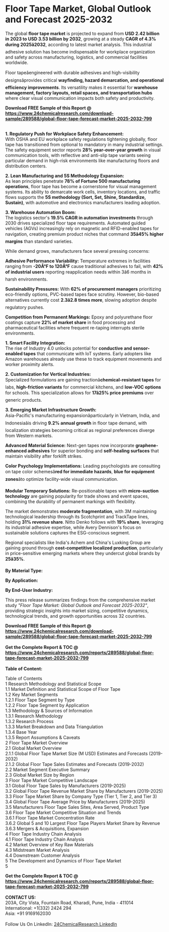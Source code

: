 <h1>Floor Tape Market, Global Outlook and Forecast 2025-2032</h1><p>The global <strong>floor tape market</strong> is projected to expand from <strong>USD 2.42 billion in 2023 to USD 3.53 billion by 2032</strong>, growing at a steady <strong>CAGR of 4.3% during 2025â2032</strong>, according to latest market analysis. This industrial adhesive solution has become indispensable for workplace organization and safety across manufacturing, logistics, and commercial facilities worldwide.</p><p>

</p><p>Floor tapeâengineered with durable adhesives and high-visibility designsâprovides critical <strong>wayfinding, hazard demarcation, and operational efficiency improvements</strong>. Its versatility makes it essential for <strong>warehouse management, factory layouts, retail spaces, and transportation hubs</strong> where clear visual communication impacts both safety and productivity.</p><div><b>Download FREE Sample of this Report @ 
            <a href="https://www.24chemicalresearch.com/download-sample/289588/global-floor-tape-forecast-market-2025-2032-799">
            https://www.24chemicalresearch.com/download-sample/289588/global-floor-tape-forecast-market-2025-2032-799</a></b></div><br><p><strong>1. Regulatory Push for Workplace Safety Enhancement:</strong><br>
With OSHA and EU workplace safety regulations tightening globally, floor tape has transitioned from optional to mandatory in many industrial settings. The safety equipment sector reports <strong>28% year-over-year growth</strong> in visual communication tools, with reflective and anti-slip tape variants seeing particular demand in high-risk environments like manufacturing floors and distribution centers.</p><p><strong>2. Lean Manufacturing and 5S Methodology Expansion:</strong><br>
As lean principles penetrate <strong>78% of Fortune 500 manufacturing operations</strong>, floor tape has become a cornerstone for visual management systems. Its ability to demarcate work cells, inventory locations, and traffic flows supports the <strong>5S methodology (Sort, Set, Shine, Standardize, Sustain)</strong>, with automotive and electronics manufacturers leading adoption.</p><p><strong>3. Warehouse Automation Boom:</strong><br>
The logistics sector's <strong>19.5% CAGR in automation investments</strong> through 2030 drives specialized floor tape requirements. Automated guided vehicles (AGVs) increasingly rely on magnetic and RFID-enabled tapes for navigation, creating premium product niches that command <strong>35â45% higher margins</strong> than standard varieties.</p><p>While demand grows, manufacturers face several pressing concerns:</p><p><strong>Adhesive Performance Variability:</strong> Temperature extremes in facilities ranging from <strong>-20Â°F to 120Â°F</strong> cause traditional adhesives to fail, with <strong>42% of industrial users</strong> reporting reapplication needs within 3â6 months in harsh environments.</p><p><strong>Sustainability Pressures:</strong> With <strong>62% of procurement managers</strong> prioritizing eco-friendly options, PVC-based tapes face scrutiny. However, bio-based alternatives currently cost <strong>2.3â2.8 times more</strong>, slowing adoption despite regulatory pushes.</p><p><strong>Competition from Permanent Markings:</strong> Epoxy and polyurethane floor coatings capture <strong>22% of market share</strong> in food processing and pharmaceutical facilities where frequent re-taping interrupts sterile environments.</p><p><strong>1. Smart Facility Integration:</strong><br>
The rise of Industry 4.0 unlocks potential for <strong>conductive and sensor-enabled tapes</strong> that communicate with IoT systems. Early adopters like Amazon warehouses already use these to track equipment movements and worker proximity alerts.</p><p><strong>2. Customization for Vertical Industries:</strong><br>
Specialized formulations are gaining tractionâ<strong>chemical-resistant tapes</strong> for labs, <strong>high-friction variants</strong> for commercial kitchens, and <strong>low-VOC options</strong> for schools. This specialization allows for <strong>17â25% price premiums</strong> over generic products.</p><p><strong>3. Emerging Market Infrastructure Growth:</strong><br>
Asia-Pacific's manufacturing expansionâparticularly in Vietnam, India, and Indonesiaâis driving <strong>9.2% annual growth</strong> in floor tape demand, with localization strategies becoming critical as regional preferences diverge from Western markets.</p><p><strong>Advanced Material Science:</strong> Next-gen tapes now incorporate <strong>graphene-enhanced adhesives</strong> for superior bonding and <strong>self-healing surfaces</strong> that maintain visibility after forklift strikes.</p><p><strong>Color Psychology Implementations:</strong> Leading psychologists are consulting on tape color schemesâ<strong>red for immediate hazards</strong>, <strong>blue for equipment zones</strong>âto optimize facility-wide visual communication.</p><p><strong>Modular Temporary Solutions:</strong> Re-positionable tapes with <strong>micro-suction technology</strong> are gaining popularity for trade shows and event spaces, combining the durability of permanent markings with flexibility.</p><p>The market demonstrates <strong>moderate fragmentation</strong>, with 3M maintaining technological leadership through its Scotchprint and TrackTape lines, holding <strong>31% revenue share</strong>. Nitto Denko follows with <strong>19% share</strong>, leveraging its industrial adhesive expertise, while Avery Dennison's focus on sustainable solutions captures the ESG-conscious segment.</p><p>Regional specialists like India's Achem and China's Luxking Group are gaining ground through <strong>cost-competitive localized production</strong>, particularly in price-sensitive emerging markets where they undercut global brands by <strong>25â35%</strong>.</p><p><strong>By Material Type:</strong></p><p><strong>By Application:</strong></p><p><strong>By End-User Industry:</strong></p><p>This press release summarizes findings from the comprehensive market study <em>"Floor Tape Market: Global Outlook and Forecast 2025-2032"</em>, providing strategic insights into market sizing, competitive dynamics, technological trends, and growth opportunities across 32 countries.</p><div><b>Download FREE Sample of this Report @ 
            <a href="https://www.24chemicalresearch.com/download-sample/289588/global-floor-tape-forecast-market-2025-2032-799">
            https://www.24chemicalresearch.com/download-sample/289588/global-floor-tape-forecast-market-2025-2032-799</a></b></div><br><div><b>Get the Complete Report & TOC @ 
            <a href="https://www.24chemicalresearch.com/reports/289588/global-floor-tape-forecast-market-2025-2032-799">
            https://www.24chemicalresearch.com/reports/289588/global-floor-tape-forecast-market-2025-2032-799</a></b></div><br>
            <b>Table of Content:</b><p>Table of Contents<br />
1 Research Methodology and Statistical Scope<br />
1.1 Market Definition and Statistical Scope of Floor Tape<br />
1.2 Key Market Segments<br />
1.2.1 Floor Tape Segment by Type<br />
1.2.2 Floor Tape Segment by Application<br />
1.3 Methodology & Sources of Information<br />
1.3.1 Research Methodology<br />
1.3.2 Research Process<br />
1.3.3 Market Breakdown and Data Triangulation<br />
1.3.4 Base Year<br />
1.3.5 Report Assumptions & Caveats<br />
2 Floor Tape Market Overview<br />
2.1 Global Market Overview<br />
2.1.1 Global Floor Tape Market Size (M USD) Estimates and Forecasts (2019-2032)<br />
2.1.2 Global Floor Tape Sales Estimates and Forecasts (2019-2032)<br />
2.2 Market Segment Executive Summary<br />
2.3 Global Market Size by Region<br />
3 Floor Tape Market Competitive Landscape<br />
3.1 Global Floor Tape Sales by Manufacturers (2019-2025)<br />
3.2 Global Floor Tape Revenue Market Share by Manufacturers (2019-2025)<br />
3.3 Floor Tape Market Share by Company Type (Tier 1, Tier 2, and Tier 3)<br />
3.4 Global Floor Tape Average Price by Manufacturers (2019-2025)<br />
3.5 Manufacturers Floor Tape Sales Sites, Area Served, Product Type<br />
3.6 Floor Tape Market Competitive Situation and Trends<br />
3.6.1 Floor Tape Market Concentration Rate<br />
3.6.2 Global 5 and 10 Largest Floor Tape Players Market Share by Revenue<br />
3.6.3 Mergers & Acquisitions, Expansion<br />
4 Floor Tape Industry Chain Analysis<br />
4.1 Floor Tape Industry Chain Analysis<br />
4.2 Market Overview of Key Raw Materials<br />
4.3 Midstream Market Analysis<br />
4.4 Downstream Customer Analysis<br />
5 The Development and Dynamics of Floor Tape Market <br />
5</p><div><b>Get the Complete Report & TOC @ 
            <a href="https://www.24chemicalresearch.com/reports/289588/global-floor-tape-forecast-market-2025-2032-799">
            https://www.24chemicalresearch.com/reports/289588/global-floor-tape-forecast-market-2025-2032-799</a></b></div><br><b>CONTACT US:</b><br>
            203A, City Vista, Fountain Road, Kharadi, Pune, India - 411014<br>
            International: +1(332) 2424 294<br>
            Asia: +91 9169162030 <br><br>
            Follow Us On LinkedIn: <a href="https://www.linkedin.com/company/24chemicalresearch/">24ChemicalResearch LinkedIn</a>